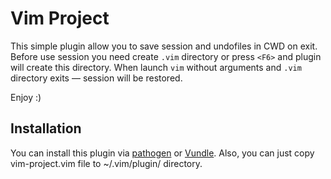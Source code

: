 Vim Project
===========

This simple plugin allow you to save session and undofiles in CWD on exit.
Before use session you need create `.vim` directory or press `<F6>` and plugin
will create this directory.
When launch `vim` without arguments and `.vim` directory exits — session will be
restored.

Enjoy :)

Installation
------------

You can install this plugin via [pathogen](http://github.com/tpope/vim-pathogen/) or [Vundle](https://github.com/gmarik/vundle).
Also, you can just copy vim-project.vim file to ~/.vim/plugin/ directory.

